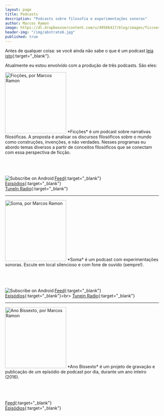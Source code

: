 ```yaml
---
layout: page
title: Podcasts
description: "Podcasts sobre filosofia e experimentações sonoras"
author: Marcos Ramon
image: https://dl.dropboxusercontent.com/u/49566417/blog/images/ficcoes1400.jpg
header-img: "/img/abstrato6.jpg"
published: true
---
```


Antes de qualquer coisa: se você ainda não sabe o que é um podcast [leia isto](http://www.marcosramon.net/blog/o-que-um-podcast){:target="_blank"}.

Atualmente eu estou envolvido com a produção de três podcasts. São eles:

<img src="http://static1.squarespace.com/static/54d2c003e4b0dccf9fb71200/t/55fffe27e4b089b946abdd78/1442840104852/?format=300w" height="200" width="200" alt="Ficções, por Marcos Ramon">
*Ficções* é um podcast sobre narrativas filosóficas.  A proposta é analisar os discursos filosóficos sobre o mundo como construções, invenções, e não verdades. Nesses programas eu abordo temas diversos a partir de conceitos filosóficos que se conectam com essa perspectiva de ficção. 

<a href="https://geo.itunes.apple.com/br/podcast/ficcoes/id967600465?mt=2" style="display:inline-block;overflow:hidden;background:url(http://linkmaker.itunes.apple.com/images/badges/en-us/badge_itunes-lrg.svg) no-repeat;width:165px;height:40px;"></a>

<a href="http://subscribeonandroid.com/www.marcosramon.net/ficcoes?format=rss" title="Subscribe on Android"><img src="https://assets.blubrry.com/soa/BadgeLarge.png" alt="Subscribe on Android" align="left" style="border:0;" /></a>

[Feed](http://www.marcosramon.net/ficcoes?format=rss){:target="_blank"}<br>
[Episódios](http://www.marcosramon.net/ficcoes/){:target="_blank"}<br>
[TuneIn Radio](http://tunein.com/radio/Fic%C3%A7%C3%B5es-p610099/){:target="_blank"}<br>

---

<img src="http://static1.squarespace.com/static/54d2c003e4b0dccf9fb71200/t/55fffef1e4b05e6e38878748/1442840306297/?format=300w" height="200" width="200" alt="Soma, por Marcos Ramon">
*Soma* é um podcast com experimentações sonoras. Escute em local silencioso e com fone de ouvido (sempre!).

<a href="https://geo.itunes.apple.com/br/podcast/soma/id1026413312?mt=2" style="display:inline-block;overflow:hidden;background:url(http://linkmaker.itunes.apple.com/images/badges/en-us/badge_itunes-lrg.svg) no-repeat;width:165px;height:40px;"></a>

<a href="http://subscribeonandroid.com/feeds.feedburner.com/marcosramon-soma" title="Subscribe on Android"><img src="https://assets.blubrry.com/soa/BadgeLarge.png" alt="Subscribe on Android" align="left" style="border:0;" /></a>

[Feed](http://feeds.feedburner.com/marcosramon-soma){:target="_blank"}<br>
[Episódios](http://www.marcosramon.net/soma"){:target="_blank"}<br>
[Tunein Radio](http://tunein.com/radio/Soma-p774060/){:target="_blank"}<br>

---

<img src="http://static1.squarespace.com/static/54d2c003e4b0dccf9fb71200/t/56bdc22fc6fc08fac954f940/1455276595642/?format=500w" height="200" width="200" alt="Ano Bissexto, por Marcos Ramon">
*Ano Bissexto* é um projeto de gravação e publicação de um episódio de podcast por dia, durante um ano inteiro (2016).

<a href="https://geo.itunes.apple.com/br/podcast/ano-bissexto/id1071528752?mt=2" style="display:inline-block;overflow:hidden;background:url(http://linkmaker.itunes.apple.com/images/badges/en-us/badge_itunes-lrg.svg) no-repeat;width:165px;height:40px;"></a>

[Feed](http://feeds.feedburner.com/AnoBissexto){:target="_blank"}<br>
[Episódios](https://soundcloud.com/marcosramon/sets/ano-bissexto){:target="_blank"}<br>
